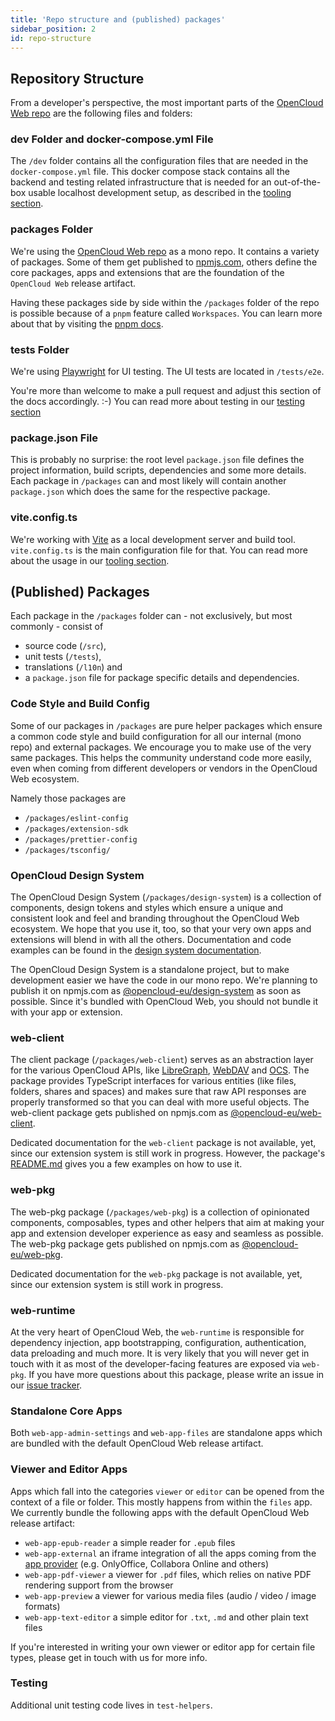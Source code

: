 ```yaml
---
title: 'Repo structure and (published) packages'
sidebar_position: 2
id: repo-structure
---
```




## Repository Structure

From a developer's perspective, the most important parts of the [OpenCloud Web repo](https://github.com/opencloud-eu/web) are the following files and folders:

### dev Folder and docker-compose.yml File

The `/dev` folder contains all the configuration files that are needed in the `docker-compose.yml` file. This docker compose stack
contains all the backend and testing related infrastructure that is needed for an out-of-the-box usable localhost development setup,
as described in the [tooling section](./../20-development/30-tooling.md).

### packages Folder

We're using the [OpenCloud Web repo](https://github.com/opencloud-eu/web) as a mono repo. It contains a variety of packages. Some of them get
published to [npmjs.com](https://npmjs.com), others define the core packages, apps and extensions that are the foundation of
the `OpenCloud Web` release artifact.

Having these packages side by side within the `/packages` folder of the repo is possible because of a `pnpm` feature called `Workspaces`. You can learn more about that by visiting the [pnpm docs](https://pnpm.io/workspaces).

### tests Folder

We're using [Playwright](https://playwright.dev) for UI testing. The UI tests are located in `/tests/e2e`.

You're more than welcome to make a pull request and adjust this section of the docs accordingly. :-)
You can read more about testing in our [testing section](./../30-testing/index.md)

### package.json File

This is probably no surprise: the root level `package.json` file defines the project information, build scripts, dependencies and some more details.
Each package in `/packages` can and most likely will contain another `package.json` which does the same for the respective package.

### vite.config.ts

We're working with [Vite](https://vitejs.dev) as a local development server and build tool. `vite.config.ts` is the main configuration file for that.
You can read more about the usage in our [tooling section](./../20-development/30-tooling.md).

## (Published) Packages

Each package in the `/packages` folder can - not exclusively, but most commonly - consist of

- source code (`/src`),
- unit tests (`/tests`),
- translations (`/l10n`) and
- a `package.json` file for package specific details and dependencies.

### Code Style and Build Config

Some of our packages in `/packages` are pure helper packages which ensure a common code style and build configuration for all our
internal (mono repo) and external packages. We encourage you to make use of the very same packages. This helps the community
understand code more easily, even when coming from different developers or vendors in the OpenCloud Web ecosystem.

Namely those packages are

- `/packages/eslint-config`
- `/packages/extension-sdk`
- `/packages/prettier-config`
- `/packages/tsconfig/`

### OpenCloud Design System

The OpenCloud Design System (`/packages/design-system`) is a collection of components, design tokens and styles which ensure a
unique and consistent look and feel and branding throughout the OpenCloud Web ecosystem. We hope that you use it, too, so that your
very own apps and extensions will blend in with all the others. Documentation and code examples can be found in
the [design system documentation](https://opencloud.design).

The OpenCloud Design System is a standalone project, but to make development easier we have the code in our mono repo.
We're planning to publish it on npmjs.com as [@opencloud-eu/design-system](https://www.npmjs.com/package/@opencloud-eu/design-system)
as soon as possible. Since it's bundled with OpenCloud Web, you should not bundle it with your app or extension.

### web-client

The client package (`/packages/web-client`) serves as an abstraction layer for the various OpenCloud APIs, like
[LibreGraph](https://docs.opencloud.eu/apis/http/graph/), [WebDAV](https://docs.opencloud.eu/server/next/developer_manual/webdav_api/) and
[OCS](https://docs.opencloud.eu/server/next/developer_manual/core/apis/ocs-capabilities.html). The package provides TypeScript
interfaces for various entities (like files, folders, shares and spaces) and makes sure that raw API responses are properly
transformed so that you can deal with more useful objects. The web-client package gets published
on npmjs.com as [@opencloud-eu/web-client](https://www.npmjs.com/package/@opencloud-eu/web-client).

Dedicated documentation for the `web-client` package is not available, yet, since our extension system is still work in progress. However, the package's [README.md](https://github.com/opencloud-eu/web/blob/main/packages/web-client/README.md) gives you a few examples on how to use it.

### web-pkg

The web-pkg package (`/packages/web-pkg`) is a collection of opinionated components, composables, types and other helpers that aim
at making your app and extension developer experience as easy and seamless as possible. The web-pkg package gets published on
npmjs.com as [@opencloud-eu/web-pkg](https://www.npmjs.com/package/@opencloud-eu/web-pkg).

Dedicated documentation for the `web-pkg` package is not available, yet, since our extension system is still work in progress.

### web-runtime

At the very heart of OpenCloud Web, the `web-runtime` is responsible for dependency injection, app bootstrapping, configuration,
authentication, data preloading and much more.
It is very likely that you will never get in touch with it as most of the developer-facing features are exposed via `web-pkg`. If you
have more questions about this package, please write an issue in our [issue tracker](https://github.com/opencloud-eu/web/issues).

### Standalone Core Apps

Both `web-app-admin-settings` and `web-app-files` are standalone apps which are bundled with the default OpenCloud Web release artifact.

### Viewer and Editor Apps

Apps which fall into the categories `viewer` or `editor` can be opened from the context of a file or folder. This mostly happens from
within the `files` app. We currently bundle the following apps with the default OpenCloud Web release artifact:

- `web-app-epub-reader` a simple reader for `.epub` files
- `web-app-external` an iframe integration of all the apps coming from the [app provider](https://docs.opencloud.eu/services/app-provider/)
  (e.g. OnlyOffice, Collabora Online and others)
- `web-app-pdf-viewer` a viewer for `.pdf` files, which relies on native PDF rendering support from the browser
- `web-app-preview` a viewer for various media files (audio / video / image formats)
- `web-app-text-editor` a simple editor for `.txt`, `.md` and other plain text files

If you're interested in writing your own viewer or editor app for certain file types, please get in touch with us for more info.

### Testing

Additional unit testing code lives in `test-helpers`.
